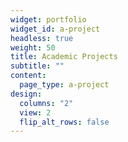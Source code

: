 ```yaml
---
widget: portfolio
widget_id: a-project
headless: true
weight: 50
title: Academic Projects
subtitle: ""
content:
  page_type: a-project
design:
  columns: "2"
  view: 2
  flip_alt_rows: false
---
```

